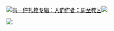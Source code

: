 [![](https://res.chinacath.cn/web/2024/11/08/1731030050068.png@!w100h100)有一件礼物专辑：天韵作者：周至教区![](https://res.chinacath.cn/web/icon/play-128.png)](http://www.zhouzhidiocese.com/track/104159)

![](https://res.chinacath.cn/web/images/2022/12/01/1669883122697.jpg)